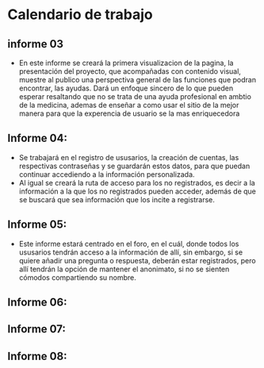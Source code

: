 # Calendario de trabajo

## informe 03

- En este informe se creará la primera visualizacion de la pagina, la presentación del proyecto, que acompañadas con contenido visual, muestre al publico una perspectiva general de las funciones que podran encontrar, las ayudas. Dará un enfoque sincero de lo que pueden esperar resaltando que no se trata de una ayuda profesional en ambtio de la medicina, ademas de enseñar a como usar el sitio de la mejor manera para que la experencia de usuario se la mas enriquecedora

## Informe 04:
- Se trabajará en el registro de ususarios, la creación de cuentas, las respectivas contraseñas y se guardarán estos datos, para que puedan continuar accediendo a la información personalizada.
- Al igual se creará la ruta de acceso para los no registrados, es decir a la información a la que los no registrados pueden acceder, además de que se buscará que sea información que los incite a registrarse.

## Informe 05:
- Este informe estará centrado en el foro, en el cuál, donde todos los ususarios tendrán acceso a la información de allí, sin embargo, si se quiere añadir una pregunta o respuesta, deberán estar registrados, pero allí tendrán la opción de mantener el anonimato, si no se sienten cómodos compartiendo su nombre.

## Informe 06:

## Informe 07:

## Informe 08:

